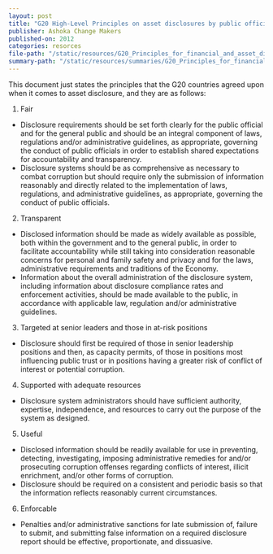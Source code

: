 ```yaml
---
layout: post
title: "G20 High-Level Principles on asset disclosures by public officials"
publisher: Ashoka Change Makers
published-on: 2012
categories: resorces
file-path: "/static/resources/G20_Principles_for_financial_and_asset_disclosure_systems.pdf"
summary-path: "/static/resources/summaries/G20_Principles_for_financial_and_asset_disclosure_systems_summary.docx"
---
```

This document just states the principles that the G20 countries agreed upon when it comes to asset
disclosure, and they are as follows:
1. Fair
- Disclosure requirements should be set forth clearly for the public official and for the general public and should be an integral component of laws, regulations and/or administrative guidelines, as appropriate, governing the conduct of public officials in order to establish shared expectations for accountability and transparency.
- Disclosure systems should be as comprehensive as necessary to combat corruption but should require only the submission of information reasonably and directly related to the implementation of laws, regulations, and administrative guidelines, as appropriate, governing the conduct of public officials.

2. Transparent
- Disclosed information should be made as widely available as possible, both within the government and to the general public, in order to facilitate accountability while still taking into consideration reasonable concerns for personal and family safety and privacy and for the laws, administrative requirements and traditions of the Economy.
- Information about the overall administration of the disclosure system, including information about disclosure compliance rates and enforcement activities, should be made available to the public, in accordance with applicable law, regulation and/or administrative guidelines.

3. Targeted at senior leaders and those in at-risk positions
- Disclosure should first be required of those in senior leadership positions and then, as capacity permits, of those in positions most influencing public trust or in positions having a greater risk of conflict of interest or potential corruption.

4. Supported with adequate resources
- Disclosure system administrators should have sufficient authority, expertise, independence, and resources to carry out the purpose of the system as designed.

5. Useful
- Disclosed information should be readily available for use in preventing, detecting, investigating, imposing administrative remedies for and/or prosecuting corruption offenses regarding conflicts of interest, illicit enrichment, and/or other forms of corruption.
- Disclosure should be required on a consistent and periodic basis so that the information reflects reasonably current circumstances.

6. Enforcable
- Penalties and/or administrative sanctions for late submission of, failure to submit, and submitting false information on a required disclosure report should be effective, proportionate, and dissuasive.